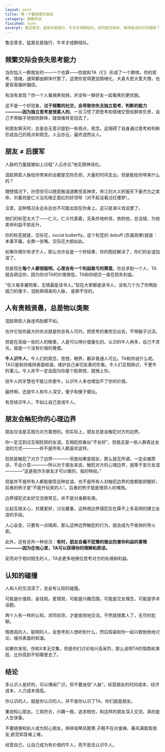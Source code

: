 ```yaml
---
layout: post
title: 嘿！不要随便交朋友
category: 骑鹿杂谈
finished: ture
excerpt: 鲁迅曾言，猛兽总是独行，牛羊才成群结队。如何结交朋友，维持适当的交际圈呢？
---
```



鲁迅曾言，猛兽总是独行，牛羊才成群结队。


## 频繁交际会丧失思考能力

当你加入一群朋友时——一个也算——你就和TA（们）形成了一个群体。你的思考，情绪，通常都由群体代管了。这使你变得更加情绪化，大喜大悲大爱大憎，也更容易偏听偏信。

有没有发现？你一个人看搞笑视频，并没有一群好友一起看笑的更欢脱。

这不是一个好现象，**过于频繁的社交，会导致你失去独立思考、判断的能力————因为独立思考是很累人的**。一旦习惯了把思考和情绪交管给群体负责，自己不带脑子地依附群体，就很难转变回去了。

和朋友聊天时，总是会无意识提到一些观点，观念。这阻碍了自身通过思考和判断形成自己的观点和观念。人云亦云，最终泯然众人。

## 朋友 ≠ 后援军
人脉的力量就被如上过程“人云亦云”地无限神话化。

混脸熟型人脉给你带来的全都是交际负担，大量的时间支出，但是能给你带来什么的？

理想情况下，孙悟空可以随意搬请道教至高神灵，宋江的大义折服天下豪杰为之卖命，刘备则是仁义当先根正苗红的好领导（对不起没看过红楼梦）。

注意，这种情况永远永远也不可能出现在你身上。这只是演义戏说罢了。

他们的标签太大了——仁义。仁义代表着，无条件地听信，依附他，总没错，为他卖命利益不损反升。

你的标签就是，交际花，social butterfly。这个标签的 debuff (负面效果)就是：本事平庸，全靠一张嘴。交际花大抵如此。

如果你偶尔有求于人，那么也许会是一个好结果，你的困扰解决了，你们的友谊加深了。

但是现在**每个人都很聪明，心里会有一个利益盈亏的算盘**。你总求助一个人，TA就会疏远你，因为你对TA的价值很低，TA和你结交一直在损失利益。

“仗义每多屠狗辈，无情最是读书人。”现在大家都是读书人，没有几个为了你两肋插刀的傻子。混脸熟得来的人脉， 是靠不住的。

## 人有贵贱贤愚，总是物以类聚
混脸熟型人脉连鸡肋都不如。

也许它给你最大的优点就是你总有人可约，把思考的重担交出去，不带脑子过活。

但是在高级一些的人的眼里，人是可以用价值量化的。认识的牛人再多，自己不灵光，就是一个没有价值的傻蛋。

**牛人识牛人**。牛人们的观念，思想，眼界，都非普通人可比。TA和你说什么呢。TA只是和你维持表面和谐，维护自己亲切友善的形象。牛人们互相熟识，干更牛的事儿。牛人并不一定会因为你是个脸熟党，就捎上你。

拾牛人的牙慧也不能让你更牛。认识牛人多也增加不了你的价值。

最终啊，还是牛人和牛人深交，傻子和傻子傻玩。

有空结识牛人，不如让自己变成牛人。

## 朋友会触犯你的心理边界

朋友应该是互相为对方着想的。但实际上，朋友总是会触犯对方的边界。

你一定见到过互相贬损的友谊。互相贬损看似“不友好”，但是这是一些人群表达友谊的方式————并不是所有人都喜欢这样。

贬损是触犯了对方了边界————但是如果是朋友，那么就无所谓，一定会被原谅，不会介意————所以对于朋友来说，触犯对方的心理边界，就等于宣示友谊————“这是我作为挚友才可以做的，我的特权。”

但是并不是所有人都能接受这种友谊，也不是所有人对触犯边界的度都能把握好。前者的例子是“不能开玩笑的人”。后者的例子就是很烦人的嘴贱。

边界侵犯式友好交流很常见，并不是对谁都有用。

比起互相关心，共建爱好，讨论趣事，这种用边界侵犯实在算不上多高明的建立友谊的手段。

人心会变，只要有一点隔阂，那么这种边界触犯的行为，就会成为不愉快的导火索。

此外，还有另外一种状况：**有时，朋友会毫不犹豫的做出伤害你利益的事情————因为在他心里，TA可以获得你的理解和原谅。**

反而对于相对陌生的人，TA会更多地换位思考对方的处境和利益。


## 认知的碰撞

人和人的交流深了，总会有认知的碰撞。

可能是价值观，金钱观，爱情观，可能是兴趣范围，可能是交友理念，可能是学术话题。

两个人有一样的认知，求同存异，才能愉悦地交流。不然就很累人了，无尽的尬聊。

情商高的人，聪明的人，会思考别人想听到什么，然后假装和你一起兴致勃勃地讨论，维持表面的和谐。

如果你发现，你和X本无交集，但是你们讨论地兴高采烈，那么说明TA的情商和演技，比你高到不知哪里去了。

## 结论

多认识人是好的，可以博闻广识，但不要迷信“人脉”。经营朋友的时间成本、经济成本、人力成本很高。

你认识的人，就是你认识的人。并不是你认识了TA，你们就是朋友。

重视知心朋友。三观符合，兴趣一致，追求相仿，和这样的朋友深入交流，真的是人生快事。

不要随便和别人成为知心朋友。摔碎瑶琴凤尾寒,子期不在对谁弹。春风满面皆朋友,欲觅知音难上难。

经营自己，让自己成为有价值的牛人，而不是去认识牛人。





